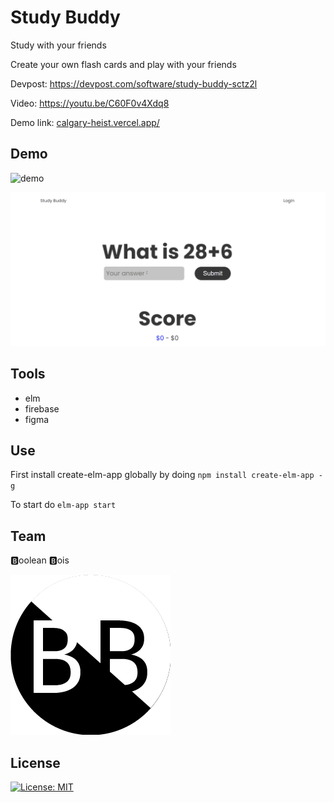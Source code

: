 # Study Buddy

Study with your friends

Create your own flash cards and play with your friends



Devpost: https://devpost.com/software/study-buddy-sctz2l

Video: https://youtu.be/C60F0v4Xdq8

Demo link: [calgary-heist.vercel.app/](https://calgary-heist.vercel.app/)

## Demo

![demo](demo.gif)

![demo2](demo2.gif)



## Tools

* elm
* firebase
* figma



## Use

First install create-elm-app globally by doing `npm install create-elm-app -g`

To start do `elm-app start`



## Team

🅱oolean 🅱ois

![teamlogo](public/teamlogo.png)



## License

[![License: MIT](https://img.shields.io/badge/License-MIT-blue.svg)](https://opensource.org/licenses/MIT) 
